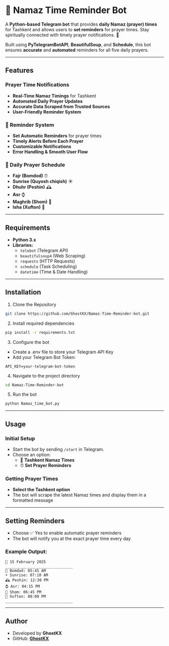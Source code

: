 # 🌙 Namaz Time Reminder Bot

A **Python-based Telegram bot** that provides **daily Namaz (prayer) times** for Tashkent and allows users to **set reminders** for prayer times. Stay spiritually connected with timely prayer notifications. 🙏

Built using **PyTelegramBotAPI**, **BeautifulSoup**, and **Schedule**, this bot ensures **accurate** and **automated** reminders for all five daily prayers.

---

## Features

### Prayer Time Notifications  
- **Real-Time Namaz Timings** for Tashkent  
- **Automated Daily Prayer Updates**  
- **Accurate Data Scraped from Trusted Sources**  
- **User-Friendly Reminder System**  

### 🔔 Reminder System  
- **Set Automatic Reminders** for prayer times  
- **Timely Alerts Before Each Prayer**  
- **Customizable Notifications**  
- **Error Handling & Smooth User Flow**  

### 📅 Daily Prayer Schedule  
- **Fajr (Bomdod)** ⏰  
- **Sunrise (Quyosh chiqish)** ☀️  
- **Dhuhr (Peshin)** 🕰️  
- **Asr** ⌚  
- **Maghrib (Shom)** 🌅  
- **Isha (Xufton)** 🌙  

---

## Requirements  

- **Python 3.x**  
- **Libraries:**  
  - `telebot` (Telegram API)  
  - `beautifulsoup4` (Web Scraping)  
  - `requests` (HTTP Requests)  
  - `schedule` (Task Scheduling)  
  - `datetime` (Time & Date Handling)  
  
---

## Installation  

1. Clone the Repository  
```bash
git clone https://github.com/GhostKX/Namaz-Time-Reminder-bot.git
```

2. Install required dependencies
```bash
pip install -r requirements.txt
```

3. Configure the bot

- Create a .env file to store your Telegram API Key
- Add your Telegram Bot Token:

```
API_KEY=your-telegram-bot-token
```

4. Navigate to the project directory
```bash
cd Namaz-Time-Reminder-bot
```

5. Run the bot
```bash
python Namaz_time_bot.py
```

---

## Usage  

### Initial Setup  
- Start the bot by sending `/start` in Telegram.  
- Choose an option:  
   - 💸 **Tashkent Namaz Times**
   - ⏰ **Set Prayer Reminders**


### Getting Prayer Times  
- **Select the Tashkent option**   
- The bot will scrape the latest Namaz times and display them in a formatted message


---

## Setting Reminders
- Choose ✅ Yes to enable automatic prayer reminders
- The bot will notify you at the exact prayer time every day


### Example Output:  

```
📅 15 February 2025  
______________________________  
🏩 Bomdod: 05:45 AM  
☀️ Sunrise: 07:10 AM  
🕰️ Peshin: 12:30 PM  
⌚ Asr: 04:15 PM  
🌅 Shom: 06:45 PM  
🌙 Xufton: 08:00 PM  
______________________________
```

---

## Author

- Developed by **GhostKX**
- GitHub: **[GhostKX](https://github.com/GhostKX/Namaz-Time-Reminder-bot)**